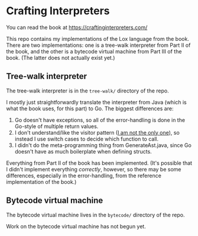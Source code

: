 # Crafting Interpreters

You can read the book at https://craftinginterpreters.com/

This repo contains my implementations of the Lox language from the book.
There are two implementations: one is a tree-walk interpreter from Part II of
the book, and the other is a bytecode virtual machine from Part III of
the book. (The latter does not actually exist yet.)

## Tree-walk interpreter

The tree-walk interpreter is in the `tree-walk/` directory of the repo.

I mostly just straightforwardly translate the interpreter from Java (which is
what the book uses, for this part) to Go. The biggest differences are:

1. Go doesn't have exceptions, so all of the error-handling is done in the
   Go-style of multiple return values.
2. I don't understand/like the visitor pattern
   ([I am not the only one](https://grugbrain.dev/#grug-on-visitor-pattern)),
   so instead I use switch cases to decide which function to call.
3. I didn't do the meta-programming thing from GenerateAst.java, since Go
   doesn't have as much boilerplate when defining structs.

Everything from Part II of the book has been implemented. (It's possible
that I didn't implement everything _correctly_, however, so there may
be some differences, especially in the error-handling, from the reference
implementation of the book.)

## Bytecode virtual machine

The bytecode virtual machine lives in the `bytecode/` directory of the repo.

Work on the bytecode virtual machine has not begun yet.
